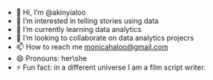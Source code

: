 - 👋 Hi, I’m @akinyialoo
- 👀 I’m interested in telling stories using data
- 🌱 I’m currently learning data analytics 
- 💞️ I’m looking to collaborate on data analytics projecrs
- 📫 How to reach me monicahaloo@gmail.com 
- 😄 Pronouns: her\she
- ⚡ Fun fact: in a different universe I am a film script writer. 

<!---
akinyialoo/akinyialoo is a ✨ special ✨ repository because its `README.md` (this file) appears on your GitHub profile.
You can click the Preview link to take a look at your changes.
--->
